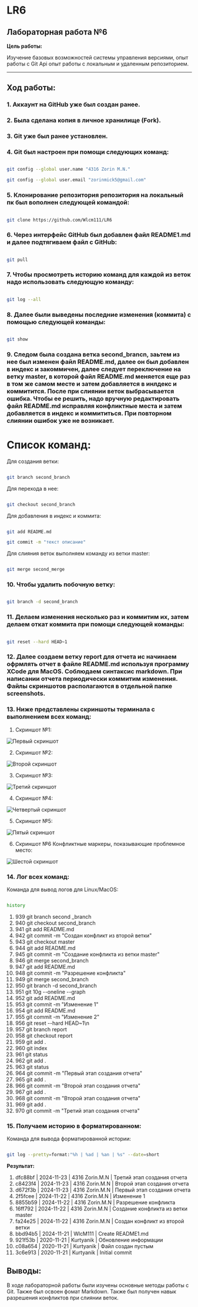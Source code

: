 # LR6

## Лабораторная работа №6

  

**Цель работы:**

Изучение базовых возможностей системы управления версиями, опыт работы с Git Api опыт работы с локальным и удаленным репозиторием.

  

---

  

## Ход работы: ##

  

### 1. Аккаунт на GitHub уже был создан ранее.

  

### 2. Была сделана копия в личное хранилище (Fork).

  

### 3. Git уже был ранее установлен.

  
### 4. Git был настроен при помощи следующих команд:

  

```bash

git config --global user.name "4316 Zorin M.N."

git config --global user.email "zorinmick5@gmail.com"

```

  

### 5. Клонирование репозитория репозитория на локальный пк был вополнен следующей командой:

  

```bash

git clone https://github.com/Wlcm111/LR6

```

  

### 6. Через интерфейс GitHub был добавлен файл README1.md и далее подтягиваем файл с GitHub:

  

```bash

git pull

```

  

### 7. Чтобы просмотреть историю команд для каждой из веток надо использовать следующую команду:

  

```bash

git log --all

```



### 8. Далее были выведены последние изменения (коммита) с помощью следующей команды:

  

```bash

git show

```

### 9. Следом была создана ветка second_brancn, заьтем из нее был изменен файл README.md, далее он был добавлен в индекс и закоммичен, далее следует переключение на ветку master, в которой файл README.md меняется еще раз в том же самом месте и затем добавляется в инлдекс и коммитится. После при слиянии веток выбрасывается ошибка. Чтобы ее решить, надо вручную редактировать файл README.md исправляя конфликтные места и затем добавляется в индекс и коммититься. При повторном слиянии ошибок уже не возникает.

  

# Список команд:

  

Для создания ветки:

  

```bash

git branch second_branch

```

Для перехода в нее:



```bash

git checkout second_branch

```

  

Для добавления в индекс и коммита:

  

```bash

git add README.md

git commit -m "текст описание"

```

  

Для слияния веток выполняем команду из ветки master:

  

```bash

git merge second_merge

```

  

### 10. Чтобы удалить побочную ветку:

  

```bash

git branch -d second_branch

```

  

### 11. Делаем изменения несколько раз и коммитим их, затем делаем откат коммита при помощи следующей команды:

  

```bash

git reset --hard HEAD~1

```

  

### 12. Далее создаем ветку report для отчета ис начинаем офрмлять отчет в файле README.md используя программу XCode для MacOS. Соблюдаем синтаксис markdown. При написании отчета периодически коммитим изменения. Файлы скриншотов располагаются в отдельной папке screenshots.

  

### 13. Ниже представлены скриншоты терминала с выполнением всех команд:

1. Скриншот №1:


![Первый скриншот](screenshots/screen_1.jpeg)


2. Скриншот №2:


![Второй скриншот](screenshots/screen_2.jpeg)


3. Скриншот №3:


![Третий скриншот](screenshots/screen_3.png)


4. Скриншот №4:
  

![Четвертый скриншот](screenshots/screen_4.png)


5. Скриншот №5:


![Пятый скриншот](screenshots/screen_5.png)


6. Скриншот №6 Конфликтные маркеры, показывающие проблемное место:

![Шестой скриншот](screenshots/screen_6.png)

### 14. Лог всех команд:


Команда для вывод логов для Linux/MacOS:


```bash

history

```


1.  939  git branch second _branch
2.  940  git checkout second_branch
3.  941  git add README.md
4.  942  git commit -m "Создан конфликт из второй ветки"
5.  943  git checkout master
6.  944  git add README.md
7.  945  git commit -m "Создание конфликта из ветки master"
8.  946  git merge second_branch
9.  947  git add README.md
10.  948  git commit -m "Разрешение конфликта"
11.  949  git merge second_branch
12.  950  git branch -d second_branch
13.  951  git 10g --oneline --graph
14.  952  git add README.md
15.  953  git commit -m "Изменение 1"
16.  954  git add README.md
17.  955  git commit -m "Изменение 2"
18.  956  git reset --hard HEAD~1\n
19.  957  git branch report
20.  958  git checkout report
21.  959  git add .
22.  960  git index
23.  961  git status
24.  962  git add .
25.  963  git status
26.  964  git commit -m "Первый этап создания отчета"
27.  965  git add .
28.  966  git commit -m "Второй этап создания отчета"
29.  967  git add .
30.  968  git commit -m "Второй этап создания отчета"
31.  969  git add .
32.  970  git commit -m "Третий этап создания отчета"


### 15. Получаем историю в форматированном:

Команда для вывода форматированной истории:



```bash

git log --pretty=format:"%h | %ad | %an | %s" --date=short

```



**Результат:**

1. dfc88bf | 2024-11-23 | 4316 Zorin.M.N | Третий этап создания отчета
2. c8423f4 | 2024-11-23 | 4316 Zorin.M.N | Второй этап создания отчета
3. d672f3b | 2024-11-23 | 4316 Zorin.M.N | Первый этап создания отчета
4. 2f5fcee | 2024-11-22 | 4316 Zorin.M.N | Изменение 1
5. 8855b59 | 2024-11-22 | 4316 Zorin.M.N | Разрешение конфликта
6. 16ff792 | 2024-11-22 | 4316 Zorin.M.N | Создание конфликта из ветки master
7. fa24e25 | 2024-11-22 | 4316 Zorin.M.N | Создан конфликт из второй ветки
8. bbd94b5 | 2024-11-21 | WlcM111 | Create README1.md
9. 921f53b | 2020-11-21 | Kurtyanik | Обновление информации
10. c08a654 | 2020-11-21 | Kurtyanik | Файл создан пустым
11. 3c6e913 | 2020-11-21 | Kurtyanik | Initial commit


## Выводы: 

В ходе лабораторной работы были изучены основные методы работы с Git. Также был освоен фомат Markdown. Также был получен навык разрешения конфликтов при слиянии веток.
